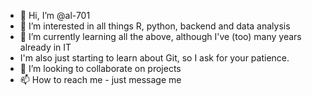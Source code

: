 - 👋 Hi, I’m @al-701
- 👀 I’m interested in all things R, python, backend and data analysis
- 🌱 I’m currently learning all the above, although I've (too) many years already in IT
- I'm also just starting to learn about Git, so I ask for your patience.
- 💞️ I’m looking to collaborate on projects
- 📫 How to reach me - just message me

<!---
al-701/al-701 is a ✨ special ✨ repository because its `README.md` (this file) appears on your GitHub profile.
You can click the Preview link to take a look at your changes.
--->
